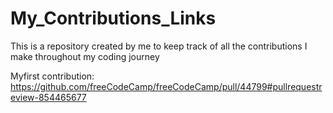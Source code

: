 # My_Contributions_Links
This is a repository created by me to keep track of all the contributions I make throughout my coding journey

Myfirst contribution: https://github.com/freeCodeCamp/freeCodeCamp/pull/44799#pullrequestreview-854465677
